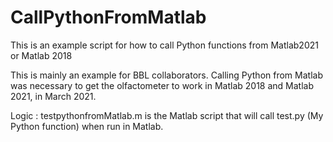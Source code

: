 # CallPythonFromMatlab
This is an example script for how to call Python functions from Matlab2021 or Matlab 2018

This is mainly an example for BBL collaborators. Calling Python from Matlab was necessary to get the olfactometer to work in Matlab 2018 and Matlab 2021, in March 2021. 

Logic : testpythonfromMatlab.m is the Matlab script that will call test.py (My Python function) when run in Matlab. 
